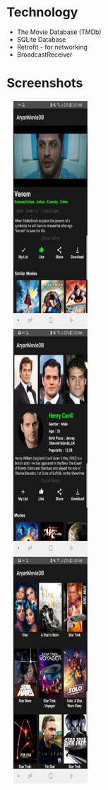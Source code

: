 # Technology
<ul>
<li>The Movie Database (TMDb)</li>
<li>SQLite Database</li>
<li>Retrofit - for networking</li>
<li>BroadcastReceiver</li>
</ul>

# Screenshots
<div style="float: left;width: 33.33%;padding: 5px;">
  <img src="app/src/main/java/com/example/aryansingh/aryanmoviedb/Images/44416515_712217605804621_7158912516163108864_n.jpg" height=512 width=250 hspace="10"/>
<img src="app/src/main/java/com/example/aryansingh/aryanmoviedb/Images/44453006_781234815553498_1836435437749534720_n.jpg" height=512 width=250 hspace="10"/>
<img src="app/src/main/java/com/example/aryansingh/aryanmoviedb/Images/44474643_2142904032618409_712422657932394496_n.jpg" height=512 width=250 hspace="10"/>
  </div>


